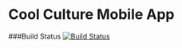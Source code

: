 Cool Culture Mobile App
=======================
###Build Status
[![Build Status](https://snap-ci.com/EsHyApt_JTJGcer9mp7yUkhx_ZBff94IyTv1OX8iKlU/build_image)](https://snap-ci.com/projects/CoolCulture/mobile-app/build_history)
